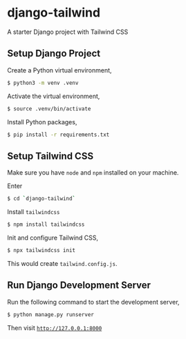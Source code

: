 # django-tailwind


A starter Django project with Tailwind CSS


## Setup Django Project

Create a Python virtual environment,

```bash
$ python3 -m venv .venv
```

Activate the virtual environment,

```bash
$ source .venv/bin/activate
```

Install Python packages,

```bash
$ pip install -r requirements.txt
```

## Setup Tailwind CSS

Make sure you have `node` and `npm` installed on your machine.

Enter
```bash
$ cd `django-tailwind`
```

Install `tailwindcss`

```bash
$ npm install tailwindcss
```

Init and configure Tailwind CSS,

```bash
$ npx tailwindcss init
```

This would create `tailwind.config.js`.


## Run Django Development Server

Run the following command to start the development server,

```bash
$ python manage.py runserver
```

Then visit [`http://127.0.0.1:8000`](http://127.0.0.1:8000)
